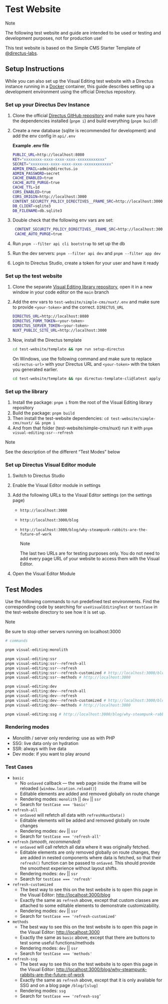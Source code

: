 # Test Website

> [!NOTE]
>
> The following test website and guide are intended to be used or testing and development purposes, not for production
> use!

This test website is based on the Simple CMS Starter Template of [@directus-labs](https://github.com/directus-labs/).

## Setup Instructions

While you can also set up the Visual Editing test website with a Directus instance running in a
[Docker](https://directus.io/docs/getting-started/create-a-project#docker-installation) container, this guide describes
setting up a development environment using the official Directus repository.

### Set up your Directus Dev Instance

1. Clone the official [Directus GitHub repository](https://github.com/directus/directus) and make sure you have the
    dependencies installed (`pnpm i`) and build everything (`pnpm build`)!
2. Create a new database (sqlite is recommended for development) and add the env config in `api/.env`

    **Example .env file**

    ```sh
    PUBLIC_URL=http://localhost:8080
    KEY="xxxxxxxx-xxxx-xxxx-xxxx-xxxxxxxxxxxx"
    SECRET="xxxxxxxx-xxxx-xxxx-xxxx-xxxxxxxxxxxx"
    ADMIN_EMAIL=admin@directus.io
    ADMIN_PASSWORD=secret
    CACHE_ENABLED=true
    CACHE_AUTO_PURGE=true
    CACHE_TTL=1d
    CORS_ENABLED=true
    CORS_ORIGIN=http://localhost:3000
    CONTENT_SECURITY_POLICY_DIRECTIVES__FRAME_SRC=http://localhost:3000
    DB_CLIENT=sqlite3
    DB_FILENAME=db.sqlite3
    ```

3. Double check that the following env vars are set:

    ```sh
     CONTENT_SECURITY_POLICY_DIRECTIVES__FRAME_SRC=http://localhost:3000
     CACHE_AUTO_PURGE=true
    ```

4. Run `pnpm --filter api cli bootstrap` to set up the db
5. Run the dev servers: `pnpm --filter api dev` and `pnpm --filter app dev`
6. Login to Directus Studio, create a token for your user and have it ready

### Set up the test website

1. Clone the separate [Visual Editing library repository](https://github.com/directus/visual-editing), open it in a new
   window in your code editor on the `main` branch
2. Add the env vars to `test-website/simple-cms/nuxt/.env` and make sure to provide `<your-token>` and the correct.
   `DIRECTUS_URL`

   ```sh
   DIRECTUS_URL=http://localhost:8080
   DIRECTUS_FORM_TOKEN=<your-token>
   DIRECTUS_SERVER_TOKEN=<your-token>
   NUXT_PUBLIC_SITE_URL=http://localhost:3000
   ```

3. Now, install the Directus template

   ```sh
   cd test-website/template && npm run setup-directus
   ```

   On Windows, use the following command and make sure to replace `<directus-url>` with your Directus URL and
   `<your-token>` with the token you generated earlier.

   ```sh
   cd test-website/template && npx directus-template-cli@latest apply -p --directusUrl=<directus-url> --templateLocation=. --templateType=local --directusToken=<your-token>
   ```

### Set up the library

1. Install the package: `pnpm i` from the root of the Visual Editing library repository
2. Build the package: `pnpm build`
3. Then install the test-website dependencies: `cd test-website/simple-cms/nuxt/ && pnpm i`
4. And from that folder (test-website/simple-cms/nuxt) run it with `pnpm visual-editing:ssr--refresh`

> [!NOTE]  
> See the description of the different “Test Modes” below

### Set up Directus Visual Editor module

1. Switch to Directus Studio
2. Enable the Visual Editor module in settings
3. Add the following URLs to the Visual Editor settings (on the settings page)

   - `http://localhost:3000`
   - `http://localhost:3000/blog`
   - `http://localhost:3000/blog/why-steampunk-rabbits-are-the-future-of-work`

     > [!NOTE]  
     > The last two URLs are for testing purposes only. You do not need to add every page URL of your website to access
     > them with the Visual Editor.

4. Open the Visual Editor Module

## Test Modes

Use the following commands to run predefined test environments. Find the corresponding code by searching for
`useVisualEditingTest` or `testCase` in the test-website directory to see how it is set up.

> [!NOTE]  
> Be sure to stop other servers running on localhost:3000

```sh
# commands

pnpm visual-editing:monolith

pnpm visual-editing:ssr
pnpm visual-editing:ssr--refresh-all
pnpm visual-editing:ssr--refresh
pnpm visual-editing:ssr--refresh-customized # http://localhost:3000/blog
pnpm visual-editing:ssr--methods # http://localhost:3000

pnpm visual-editing:dev
pnpm visual-editing:dev--refresh-all
pnpm visual-editing:dev--refresh
pnpm visual-editing:dev--refresh-customized # http://localhost:3000/blog
pnpm visual-editing:dev--methods # http://localhost:3000

pnpm visual-editing:ssg # http://localhost:3000/blog/why-steampunk-rabbits-are-the-future-of-work
```

### Rendering modes

- Monolith / server only rendering: use as with PHP
- SSG: live data only on hydration
- SSR: always with live data
- Dev mode: if you want to play around

### Test Cases

- `basic`
  - No `onSaved` callback — the web page inside the iframe will be reloaded (`window.location.reload()`)
  - Editable elements are added and removed globally on route change
  - Rendering modes: `monolith` || `dev` || `ssr`
  - Search for `testCase === 'basic'`
- `refresh-all`
  - `onSaved` will refetch all data with `refreshNuxtData()`
  - Editable elements will be added and removed globally on route changes
  - Rendering modes: `dev` || `ssr`
  - Search for `testCase === 'refresh-all'`
- `refresh` _(smooth, recommended)_
  - `onSaved` will call refetch all data where it was originally fetched.
  - Editable elements are only removed globally on route changes, they are added in nested components where data is
    fetched, so that their `refresh()` function can be passed to `onSaved`. This should provide the smoothest experience
    without layout shifts.
  - Rendering modes: `dev` || `ssr`
  - Search for `testCase === 'refresh'`
- `refresh-customized`
  - The best way to see this on the test website is to open this page in the Visual Editor: <http://localhost:3000/blog>
  - Exactly the same as `refresh` above, except that custom classes are attached to some editable elements to
    demonstrate customizability.
  - Rendering modes: `dev` || `ssr`
  - Search for `testCase === 'refresh-customized'`
- `methods`
  - The best way to see this on the test website is to open this page in the Visual Editor: <http://localhost:3000>
  - Exactly the same as `basic` above, except that there are buttons to test some useful functions/methods
  - Rendering modes: `dev` || `ssr`
  - Search for `testCase === 'methods'`
- `refresh-ssg`
  - The best way to see this on the test website is to open this page in the Visual Editor:
    <http://localhost:3000/blog/why-steampunk-rabbits-are-the-future-of-work>
  - Exactly the same as `refresh` above, except that it is only available for SSG and on a blog page `/blog/[slug]`
  - Rendering modes: `ssg`
  - Search for `testCase === 'refresh-ssg’`
